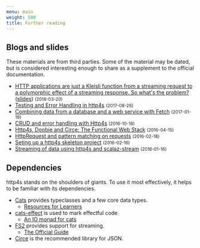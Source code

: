 ```yaml
---
menu: main
weight: 500
title: Further reading
---
```


## Blogs and slides

These materials are from third parties.  Some of the material may be
dated, but is considered interesting enough to share as a supplement
to the official documentation.

* [HTTP applications are just a Kleisli function from a streaming request to a polymorphic effect of a streaming response. So what's the problem?](https://www.youtube.com/watch?v=urdtmx4h5LE) ([slides](https://rossabaker.github.io/boston-http4s/#2)) <small class="text-muted">(2018-03-20)</small> 
* [Testing and Error Handling in http4s](https://medium.com/@albamus/testing-and-error-handling-in-http4s-2a05572e535d) <small class="text-muted">(2017-08-26)</small>
* [Combining data from a database and a web service with Fetch](https://www.47deg.com/blog/fetch-doobie-http4s/) <small class="text-muted">(2017-01-19)</small>
* [CRUD and error handling with Http4s](https://partialflow.wordpress.com/2016/10/18/crud-and-error-handling-with-http4s/) <small class="text-muted">(2016-10-18)</small>
* [Http4s, Doobie and Circe: The Functional Web Stack](https://www.slideshare.net/GaryCoady/http4s-doobie-and-circe-the-functional-web-stack) <small class="text-muted">(2016-04-15)</small>
* [HttpRequest and pattern matching on requests](http://www.lyranthe.org/http4s/2016/02/18/request-pattern-matching.html) <small class="text-muted">(2016-02-18)</small>
* [Seting up a http4s skeleton project](http://www.lyranthe.org/http4s/2016/02/16/setting-up-http4s.html) <small class="text-muted">(2016-02-16)</small>
* [Streaming of data using http4s and scalaz-stream](http://immutables.pl/2016/01/16/Streaming-data-using-http4s-and-scalaz-stream/) <small class="text-muted">(2016-01-16)</small>

## Dependencies

http4s stands on the shoulders of giants.  To use it most effectively,
it helps to be familiar with its dependencies.

* [Cats](https://typelevel.github.io/cats) provides typeclasses and a
  few core data types.
  * [Resources for Learners](https://typelevel.org/cats/resources_for_learners.html)
* [cats-effect](https://typelevel.github.io/cats-effect) is used to
  mark effectful code.
  * [An IO monad for cats](https://typelevel.org/blog/2017/05/02/io-monad-for-cats.html)
* [FS2](https://functional-streams-for-scala.github.io/fs2/) provides
  support for streaming.
  * [The Official Guide](https://github.com/functional-streams-for-scala/fs2/blob/series/0.10/docs/guide.md)
* [Circe](https://circe.github.io/circe/) is the recommended library for JSON.
